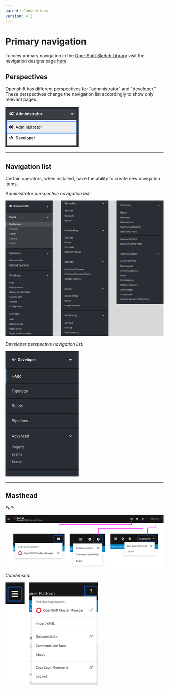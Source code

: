```yaml
---
parent: Conventions
version: 4.2
---
```


# Primary navigation
To view primary navigation in the [OpenShift Sketch Library](https://sketch.cloud/s/mwdww) visit the navigation designs page [here](https://sketch.cloud/s/mwdww/p/nav-items).

## Perspectives

Openshift has different perspectives for "administrator" and "developer." These perspectives change the navigation list accordingly to show only relevant pages.

![Perspective switcher](../images/navigation-perspectives.png)

---

## Navigation list

Certain operators, when installed, have the ability to create new navigation items.

*Administrator perspective navigation list:*

![Administrator navigation](../images/navigation-mainnav-admin.png)


*Developer perspective navigation list:*

![Developer navigation](../images/navigation-mainnav-dev.png)

---

## Masthead

*Full:*

![Masthead](../images/navigation-masthead.png)


*Condensed:*

![Masthead mobile](../images/navigation-masthead-mobile.png)
